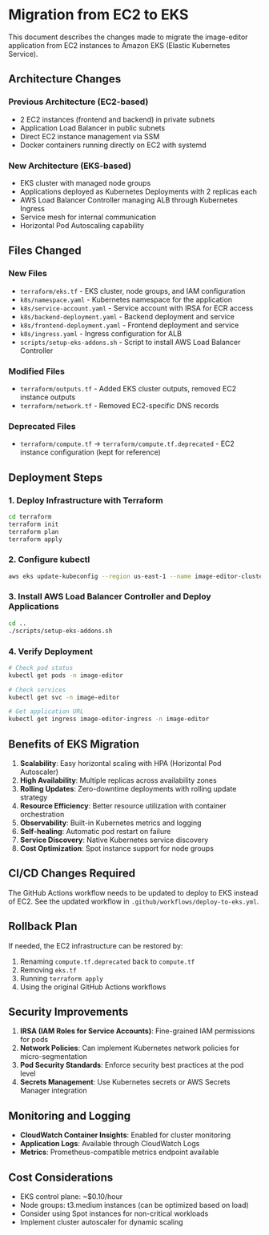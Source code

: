 # Migration from EC2 to EKS

This document describes the changes made to migrate the image-editor application from EC2 instances to Amazon EKS (Elastic Kubernetes Service).

## Architecture Changes

### Previous Architecture (EC2-based)
- 2 EC2 instances (frontend and backend) in private subnets
- Application Load Balancer in public subnets
- Direct EC2 instance management via SSM
- Docker containers running directly on EC2 with systemd

### New Architecture (EKS-based)
- EKS cluster with managed node groups
- Applications deployed as Kubernetes Deployments with 2 replicas each
- AWS Load Balancer Controller managing ALB through Kubernetes Ingress
- Service mesh for internal communication
- Horizontal Pod Autoscaling capability

## Files Changed

### New Files
- `terraform/eks.tf` - EKS cluster, node groups, and IAM configuration
- `k8s/namespace.yaml` - Kubernetes namespace for the application
- `k8s/service-account.yaml` - Service account with IRSA for ECR access
- `k8s/backend-deployment.yaml` - Backend deployment and service
- `k8s/frontend-deployment.yaml` - Frontend deployment and service
- `k8s/ingress.yaml` - Ingress configuration for ALB
- `scripts/setup-eks-addons.sh` - Script to install AWS Load Balancer Controller

### Modified Files
- `terraform/outputs.tf` - Added EKS cluster outputs, removed EC2 instance outputs
- `terraform/network.tf` - Removed EC2-specific DNS records

### Deprecated Files
- `terraform/compute.tf` -> `terraform/compute.tf.deprecated` - EC2 instance configuration (kept for reference)

## Deployment Steps

### 1. Deploy Infrastructure with Terraform

```bash
cd terraform
terraform init
terraform plan
terraform apply
```

### 2. Configure kubectl

```bash
aws eks update-kubeconfig --region us-east-1 --name image-editor-cluster
```

### 3. Install AWS Load Balancer Controller and Deploy Applications

```bash
cd ..
./scripts/setup-eks-addons.sh
```

### 4. Verify Deployment

```bash
# Check pod status
kubectl get pods -n image-editor

# Check services
kubectl get svc -n image-editor

# Get application URL
kubectl get ingress image-editor-ingress -n image-editor
```

## Benefits of EKS Migration

1. **Scalability**: Easy horizontal scaling with HPA (Horizontal Pod Autoscaler)
2. **High Availability**: Multiple replicas across availability zones
3. **Rolling Updates**: Zero-downtime deployments with rolling update strategy
4. **Resource Efficiency**: Better resource utilization with container orchestration
5. **Observability**: Built-in Kubernetes metrics and logging
6. **Self-healing**: Automatic pod restart on failure
7. **Service Discovery**: Native Kubernetes service discovery
8. **Cost Optimization**: Spot instance support for node groups

## CI/CD Changes Required

The GitHub Actions workflow needs to be updated to deploy to EKS instead of EC2. See the updated workflow in `.github/workflows/deploy-to-eks.yml`.

## Rollback Plan

If needed, the EC2 infrastructure can be restored by:
1. Renaming `compute.tf.deprecated` back to `compute.tf`
2. Removing `eks.tf`
3. Running `terraform apply`
4. Using the original GitHub Actions workflows

## Security Improvements

1. **IRSA (IAM Roles for Service Accounts)**: Fine-grained IAM permissions for pods
2. **Network Policies**: Can implement Kubernetes network policies for micro-segmentation
3. **Pod Security Standards**: Enforce security best practices at the pod level
4. **Secrets Management**: Use Kubernetes secrets or AWS Secrets Manager integration

## Monitoring and Logging

- **CloudWatch Container Insights**: Enabled for cluster monitoring
- **Application Logs**: Available through CloudWatch Logs
- **Metrics**: Prometheus-compatible metrics endpoint available

## Cost Considerations

- EKS control plane: ~$0.10/hour
- Node groups: t3.medium instances (can be optimized based on load)
- Consider using Spot instances for non-critical workloads
- Implement cluster autoscaler for dynamic scaling